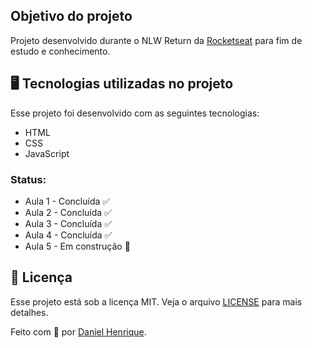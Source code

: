 ## Objetivo do projeto

Projeto desenvolvido durante o NLW Return da [Rocketseat](https://rocketseat.com.br/) para fim de estudo e conhecimento.

## 🖥️ Tecnologias utilizadas no projeto

Esse projeto foi desenvolvido com as seguintes tecnologias:

- HTML
- CSS
- JavaScript

### Status:

- Aula 1 - Concluída ✅
- Aula 2 - Concluída ✅
- Aula 3 - Concluída ✅
- Aula 4 - Concluída ✅
- Aula 5 - Em construção 🚧

## 📝 Licença

Esse projeto está sob a licença MIT. Veja o arquivo [LICENSE](.github/LICENSE.md) para mais detalhes.

Feito com 🤎 por [Daniel Henrique](https://github.com/eudanielhenrique).
